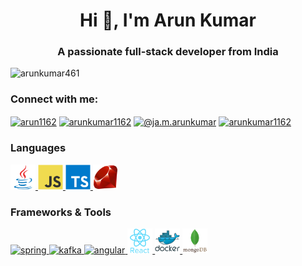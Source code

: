 <h1 align="center">Hi 👋, I'm Arun Kumar</h1>
<h3 align="center">A passionate full-stack developer from India</h3>

<p align="left"> <img
        src="https://komarev.com/ghpvc/?username=arunkumar461&label=Profile%20views&color=0e75b6&style=flat"
        alt="arunkumar461" /> </p>

<h3 align="left">Connect with me:</h3>
<p align="left">
    <a href="https://twitter.com/arun1162" target="blank"><img align="center"
            src="https://raw.githubusercontent.com/rahuldkjain/github-profile-readme-generator/master/src/images/icons/Social/twitter.svg"
            alt="arun1162" height="30" width="40" /></a>
    <a href="https://linkedin.com/in/arunkumar1162" target="blank"><img
            align="center"
            src="https://raw.githubusercontent.com/rahuldkjain/github-profile-readme-generator/master/src/images/icons/Social/linked-in-alt.svg"
            alt="arunkumar1162" height="30" width="40" /></a>
    <a href="https://medium.com/@ja.m.arunkumar" target="blank"><img
            align="center"
            src="https://raw.githubusercontent.com/rahuldkjain/github-profile-readme-generator/master/src/images/icons/Social/medium.svg"
            alt="@ja.m.arunkumar" height="30" width="40" /></a>
    <a href="https://www.leetcode.com/arunkumar1162" target="blank"><img
            align="center"
            src="https://raw.githubusercontent.com/rahuldkjain/github-profile-readme-generator/master/src/images/icons/Social/leet-code.svg"
            alt="arunkumar1162" height="30" width="40" /></a>
</p>

<h3 align="left">Languages</h3>
<p align="left">
 <a href="https://www.java.com" target="_blank" rel="noreferrer">
        <img
            src="https://raw.githubusercontent.com/devicons/devicon/master/icons/java/java-original.svg"
            alt="java"
            width="40" height="40" /> </a>
    <a href="https://developer.mozilla.org/en-US/docs/Web/JavaScript"
        target="_blank" rel="noreferrer"> <img
            src="https://raw.githubusercontent.com/devicons/devicon/master/icons/javascript/javascript-original.svg"
            alt="javascript" width="40" height="40" /> </a>
    <a href="https://www.typescriptlang.org/" target="_blank"
        rel="noreferrer"> <img
            src="https://raw.githubusercontent.com/devicons/devicon/master/icons/typescript/typescript-original.svg"
            alt="typescript" width="40" height="40" /> </a>
    <a href="https://www.ruby-lang.org/en/" target="_blank" rel="noreferrer">
        <img
            src="https://raw.githubusercontent.com/devicons/devicon/master/icons/ruby/ruby-original.svg"
            alt="ruby"
            width="40" height="40" /> </a>

</p>

<h3 align="left">Frameworks & Tools</h3>
<p align="left">
    <a href="https://spring.io/"
        target="_blank" rel="noreferrer"> <img
            src="https://www.vectorlogo.zone/logos/springio/springio-icon.svg"
            alt="spring" width="40" height="40" />
    </a>
    <a href="https://kafka.apache.org/" target="_blank"
        rel="noreferrer"> <img
            src="https://www.vectorlogo.zone/logos/apache_kafka/apache_kafka-icon.svg"
            alt="kafka"
            width="40" height="40" /> </a>
 <a href="https://angular.io" target="_blank" rel="noreferrer">
        <img src="https://angular.io/assets/images/logos/angular/angular.svg"
            alt="angular" width="40" height="40" />
    </a>
 <a href="https://reactjs.org/" target="_blank" rel="noreferrer">
        <img
            src="https://raw.githubusercontent.com/devicons/devicon/master/icons/react/react-original-wordmark.svg"
            alt="react" width="40" height="40" /> </a>
<a href="https://www.docker.com/" target="_blank"
        rel="noreferrer"> <img
            src="https://raw.githubusercontent.com/devicons/devicon/master/icons/docker/docker-original-wordmark.svg"
            alt="docker" width="40" height="40" /> </a>
 <a href="https://www.mongodb.com/"
        target="_blank" rel="noreferrer"> <img
            src="https://raw.githubusercontent.com/devicons/devicon/master/icons/mongodb/mongodb-original-wordmark.svg"
            alt="mongodb" width="40" height="40" /> </a>
</p>

